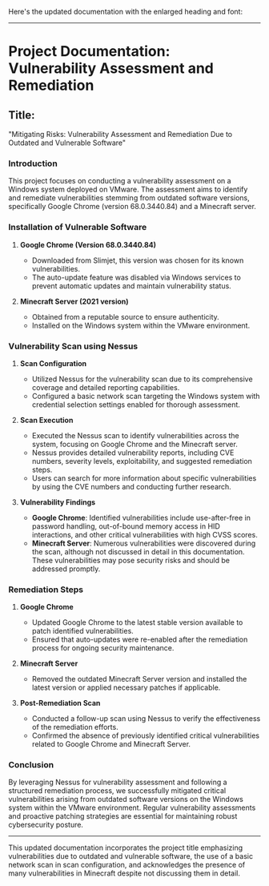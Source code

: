 Here's the updated documentation with the enlarged heading and font:

---

# Project Documentation: Vulnerability Assessment and Remediation

## Title:
"Mitigating Risks: Vulnerability Assessment and Remediation Due to Outdated and Vulnerable Software"

### Introduction
This project focuses on conducting a vulnerability assessment on a Windows system deployed on VMware. The assessment aims to identify and remediate vulnerabilities stemming from outdated software versions, specifically Google Chrome (version 68.0.3440.84) and a Minecraft server.

### Installation of Vulnerable Software
1. **Google Chrome (Version 68.0.3440.84)**
   - Downloaded from Slimjet, this version was chosen for its known vulnerabilities.
   - The auto-update feature was disabled via Windows services to prevent automatic updates and maintain vulnerability status.

2. **Minecraft Server (2021 version)**
   - Obtained from a reputable source to ensure authenticity.
   - Installed on the Windows system within the VMware environment.

### Vulnerability Scan using Nessus
1. **Scan Configuration**
   - Utilized Nessus for the vulnerability scan due to its comprehensive coverage and detailed reporting capabilities.
   - Configured a basic network scan targeting the Windows system with credential selection settings enabled for thorough assessment.

2. **Scan Execution**
   - Executed the Nessus scan to identify vulnerabilities across the system, focusing on Google Chrome and the Minecraft server.
   - Nessus provides detailed vulnerability reports, including CVE numbers, severity levels, exploitability, and suggested remediation steps.
   - Users can search for more information about specific vulnerabilities by using the CVE numbers and conducting further research.

3. **Vulnerability Findings**
   - **Google Chrome**: Identified vulnerabilities include use-after-free in password handling, out-of-bound memory access in HID interactions, and other critical vulnerabilities with high CVSS scores.
   - **Minecraft Server**: Numerous vulnerabilities were discovered during the scan, although not discussed in detail in this documentation. These vulnerabilities may pose security risks and should be addressed promptly.

### Remediation Steps
1. **Google Chrome**
   - Updated Google Chrome to the latest stable version available to patch identified vulnerabilities.
   - Ensured that auto-updates were re-enabled after the remediation process for ongoing security maintenance.

2. **Minecraft Server**
   - Removed the outdated Minecraft Server version and installed the latest version or applied necessary patches if applicable.

3. **Post-Remediation Scan**
   - Conducted a follow-up scan using Nessus to verify the effectiveness of the remediation efforts.
   - Confirmed the absence of previously identified critical vulnerabilities related to Google Chrome and Minecraft Server.

### Conclusion
By leveraging Nessus for vulnerability assessment and following a structured remediation process, we successfully mitigated critical vulnerabilities arising from outdated software versions on the Windows system within the VMware environment. Regular vulnerability assessments and proactive patching strategies are essential for maintaining robust cybersecurity posture.

---

This updated documentation incorporates the project title emphasizing vulnerabilities due to outdated and vulnerable software, the use of a basic network scan in scan configuration, and acknowledges the presence of many vulnerabilities in Minecraft despite not discussing them in detail.